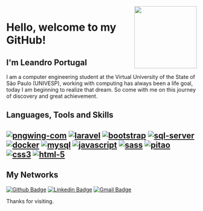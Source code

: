 <img align="right" width="165" height="165" src="https://i.ibb.co/729CJXc/logo-size.jpg">
 
# Hello, welcome to my GitHub!
 
## I'm Leandro Portugal
 

 I am a computer engineering student at the Virtual University of the State of São Paulo (UNIVESP), working with computing has always been a life goal, today I am beginning to realize that dream. So come with me on this journey of discovery and great achievement.



Languages, Tools and Skills
---
 
<a href="https://imgbb.com/"><img src="https://i.ibb.co/XZ4SFHK/pngwing-com.png" alt="pngwing-com" border="0"></a>
<a href="https://imgbb.com/"><img src="https://i.ibb.co/wSTvQ1r/laravel.png" alt="laravel" border="0"></a>
<a href="https://imgbb.com/"><img src="https://i.ibb.co/yYm33rW/bootstrap.png" alt="bootstrap" border="0"></a>
<a href="https://imgbb.com/"><img src="https://i.ibb.co/ZYxkvTh/sql-server.png" alt="sql-server" border="0"></a>
<a href="https://imgbb.com/"><img src="https://i.ibb.co/sVX1K2N/docker.png" alt="docker" border="0"></a>
<a href="https://imgbb.com/"><img src="https://i.ibb.co/fxHLNh6/mysql.png" alt="mysql" border="0"></a>
<a href="https://imgbb.com/"><img src="https://i.ibb.co/VJqpCMt/javascript.png" alt="javascript" border="0"></a>
<a href="https://imgbb.com/"><img src="https://i.ibb.co/k67TfDN/sass.png" alt="sass" border="0"></a>
<a href="https://imgbb.com/"><img src="https://i.ibb.co/Z853wvq/pitao.png" alt="pitao" border="0"></a>
<a href="https://imgbb.com/"><img src="https://i.ibb.co/8MhbcRJ/css3.png" alt="css3" border="0"></a>
<a href="https://imgbb.com/"><img src="https://i.ibb.co/W57TZX3/html-5.png" alt="html-5" border="0"></a>
 ---
## My Networks
[![Github Badge](https://img.shields.io/badge/-Github-000?style=flat-square&logo=Github&logoColor=white&link=https://github.com/leandro-portugal)](https://github.com/leandro-portugal)
[![Linkedin Badge](https://img.shields.io/badge/-LinkedIn-blue?style=flat-square&logo=Linkedin&logoColor=white&link=https://www.linkedin.com/in/leandro-portugal-0194681aa/)](https://www.linkedin.com/in/leandro-portugal-0194681aa/)
[![Gmail Badge](https://img.shields.io/badge/-Gmail-c14438?style=flat-square&logo=Gmail&logoColor=white&link=mailto:leandro.portugal55@gmail.com)](mailto:leandro.portugal55@gmail.com)
 
Thanks for visiting. 
 
